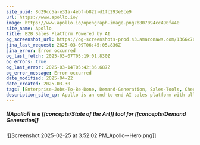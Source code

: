 ```yaml
---
site_uuid: 8d29cc5a-e31a-4ebf-b822-d1fc293e6ce9
url: https://www.apollo.io/
image: https://www.apollo.io/opengraph-image.png?b807094cc490f440
site_name: Apollo
title: B2B Sales Platform Powered by AI
og_screenshot_url: https://og-screenshots-prod.s3.amazonaws.com/1366x768/80/false/bde0eb873668124727181f252efb9381732e8c5c61572d76a7742b46ad0cf1bf.jpeg
jina_last_request: 2025-03-09T06:45:05.836Z
jina_error: Error occurred
og_last_fetch: 2025-03-07T05:19:01.830Z
og_errors: true
og_last_error: 2025-03-14T05:42:36.687Z
og_error_message: Error occurred
date_modified: 2025-04-22
date_created: 2025-03-30
tags: [Enterprise-Jobs-To-Be-Done, Demand-Generation, Sales-Tools, Check-It-Out, AI-Native]
description_site_cp: Apollo is an end-to-end AI sales platform with all the features, integrations, and training you need to grow your business.
---
```





















































##### [[Apollo]] is a [[concepts/State of the Art]] tool for [[concepts/Demand Generation]]
![[Screenshot 2025-02-25 at 3.52.02 PM_Apollo--Hero.png]]
